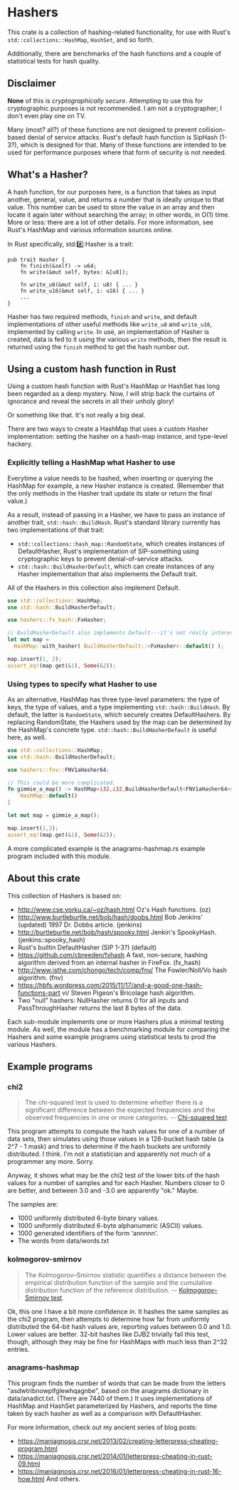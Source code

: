 # Hashers

This crate is a collection of hashing-related functionality, for use
with Rust's `std::collections::HashMap`, `HashSet`, and so forth.

Additionally, there are benchmarks of the hash functions and a
couple of statistical tests for hash quality.

## Disclaimer

**None** of this is *cryptographically secure*. Attempting to use this
for cryptographic purposes is not recommended. I am not a cryptographer;
I don't even play one on TV.

Many (most? all?) of these functions are not designed to prevent
collision-based denial of service attacks. Rust's default hash function
is SipHash (1-3?), which is designed for that. Many of these functions
are intended to be used for performance purposes where that form of
security is not needed.

## What's a Hasher?

A hash function, for our purposes here, is a function that takes as
input another, general, value, and returns a number that is
ideally unique to that value. This number can be used to
store the value in an array and then locate it again later
without searching the array; in other words, in O(1) time. More or
less: there are a lot of other details. For more information, see
Rust's HashMap and various information sources online.

In Rust specifically, std::hash::Hasher is a trait:

```text
pub trait Hasher {
    fn finish(&self) -> u64;
    fn write(&mut self, bytes: &[u8]);

    fn write_u8(&mut self, i: u8) { ... }
    fn write_u16(&mut self, i: u16) { ... }
    ...
}
```

Hasher has two required methods, `finish` and `write`, and default implementations of other
useful methods like `write_u8` and `write_u16`, implemented by calling `write`. In use, an
implementation of Hasher is created, data is fed to it using the various `write` methods, then
the result is returned using the `finish` method to get the hash number out.

## Using a custom hash function in Rust

Using a custom hash function with Rust's HashMap or HashSet has long been regarded as a deep
mystery. Now, I will strip back the curtains of ignorance and reveal the secrets in all their
unholy glory!

Or something like that. It's not really a big deal.

There are two ways to create a HashMap that uses a custom Hasher implementation: setting the
hasher on a hash-map instance, and type-level hackery.

### Explicitly telling a HashMap what Hasher to use

Everytime a value needs to be hashed, when inserting or querying the HashMap for example, a new
Hasher instance is created. (Remember that the only methods in the Hasher trait update its
state or return the final value.)

As a result, instead of passing in a Hasher, we have to pass an instance of another trait,
`std::hash::BuildHash`. Rust's standard library currently has two implementations of that
trait: 
- `std::collections::hash_map::RandomState`, which creates instances of DefaultHasher,
  Rust's implementation of SIP-something using cryptographic keys to prevent denial-of-service
  attacks. 
- `std::hash::BuildHasherDefault`, which can create instances of any Hasher implementation that
  also implements the Default trait.

All of the Hashers in this collection also implement Default.

```rust
use std::collections::HashMap;
use std::hash::BuildHasherDefault;

use hashers::fx_hash::FxHasher;

// BuildHasherDefault also implements Default---it's not really interesting.
let mut map =
  HashMap::with_hasher( BuildHasherDefault::<FxHasher>::default() );

map.insert(1, 2);
assert_eq!(map.get(&1), Some(&2));
```

### Using types to specify what Hasher to use

As an alternative, HashMap has three type-level parameters: the type of keys, the type of
values, and a type implementing `std::hash::BuildHash`. By default, the latter is
`RandomState`, which securely creates DefaultHashers. By replacing RandomState, the Hashers
used by the map can be determined by the HashMap's concrete type.
`std::hash::BuildHasherDefault` is useful here, as well.

```rust
use std::collections::HashMap;
use std::hash::BuildHasherDefault;

use hashers::fnv::FNV1aHasher64;

// This could be more complicated.
fn gimmie_a_map() -> HashMap<i32,i32,BuildHasherDefault<FNV1aHasher64>> {
    HashMap::default()
}

let mut map = gimmie_a_map();

map.insert(1,2);
assert_eq!(map.get(&1), Some(&2));
```

A more complicated example is the anagrams-hashmap.rs example program included with this
module.

## About this crate

This collection of Hashers is based on:
- http://www.cse.yorku.ca/~oz/hash.html Oz's Hash functions. (oz)
- http://www.burtleburtle.net/bob/hash/doobs.html Bob Jenkins'
  (updated) 1997 Dr. Dobbs article. (jenkins)
- http://burtleburtle.net/bob/hash/spooky.html Jenkin's SpookyHash. (jenkins::spooky_hash)
- Rust's builtin DefaultHasher (SIP 1-3?) (default)
- https://github.com/cbreeden/fxhash A fast, non-secure, hashing algorithm derived from an
  internal hasher in FireFox. (fx_hash)
- http://www.isthe.com/chongo/tech/comp/fnv/ The Fowler/Noll/Vo hash algorithm. (fnv)
- https://hbfs.wordpress.com/2015/11/17/and-a-good-one-hash-functions-part vi/
  Steven Pigeon's Bricolage hash algorithm.
- Two "null" hashers: NullHasher returns 0 for all inputs and PassThroughHasher returns the
  last 8 bytes of the data.

Each sub-module implements one or more Hashers plus a minimal testing module. As well, the
module has a benchmarking module for comparing the Hashers and some example programs using
statistical tests to prod the various Hashers.

## Example programs

### chi2

> The chi-squared test is used to determine whether there is a significant difference between
> the expected frequencies and the observed frequencies in one or more categories. --
> [Chi-squared test](https://en.wikipedia.org/wiki/Chi-squared_test)

This program attempts to compute the hash values for one of a number of data sets, then
simulates using those values in a 128-bucket hash table (a 2^7 - 1 mask) and tries to determine
if the hash buckets are uniformly distributed. I think. I'm not a statistician and apparently
not much of a programmer any more. Sorry.

Anyway, it shows what may be the chi2 test of the lower bits of the hash values for a number of
samples and for each Hasher. Numbers closer to 0 are better, and between 3.0 and -3.0 are
apparently "ok." Maybe.

The samples are:
- 1000 uniformly distributed 6-byte binary values.
- 1000 uniformly distributed 6-byte alphanumeric (ASCII) values.
- 1000 generated identifiers of the form 'annnnn'.
- The words from data/words.txt

### kolmogorov-smirnov

> The Kolmogorov–Smirnov statistic quantifies a distance
> between the empirical distribution function of the
> sample and the cumulative distribution function of
> the reference distribution. -- [Kolmogorov–Smirnov
> test](https://en.wikipedia.org/wiki/Kolmogorov%E2%80%93Smirnov_test).

Ok, this one I have a bit more confidence in. It hashes the same samples as the chi2 program,
then attempts to determine how far from uniformly distributed the 64-bit hash values are,
reporting values between 0.0 and 1.0. Lower values are better. 32-bit hashes like DJB2
trivially fail this test, though, although they may be fine for HashMaps with much less than 2^32
entries.

### anagrams-hashmap

This program finds the number of words that can be made from the letters
"asdwtribnowplfglewhqagnbe", based on the anagrams dictionary in data/anadict.txt. (There are
7440 of them.) It uses implementations of HashMap and HashSet parameterized by Hashers, and
reports the time taken by each hasher as well as a comparison with DefaultHasher.

For more information, check out my ancient series of blog posts:
- https://maniagnosis.crsr.net/2013/02/creating-letterpress-cheating-program.html
- https://maniagnosis.crsr.net/2014/01/letterpress-cheating-in-rust-09.html
- https://maniagnosis.crsr.net/2016/01/letterpress-cheating-in-rust-16-how.html
And others.
